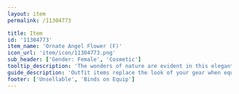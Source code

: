 ```yaml
---
layout: item
permalink: /11304773

title: Item
id: '11304773'
item_name: 'Ornate Angel Flower (F)'
icon_url: 'item/icon/11304773.png'
sub_header: ['Gender: Female', 'Cosmetic']
tooltip_description: 'The wonders of nature are evident in this elegant floral ornament.'
guide_description: 'Outfit items replace the look of your gear when equipped.'
footer: ['Unsellable', 'Binds on Equip']
---
```

